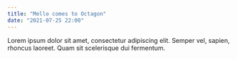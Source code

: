 ```yaml
---
title: "Mello comes to Octagon"
date: "2021-07-25 22:00"
---
```


Lorem ipsum dolor sit amet, consectetur adipiscing elit. Semper vel, sapien, rhoncus laoreet. Quam sit scelerisque dui fermentum.